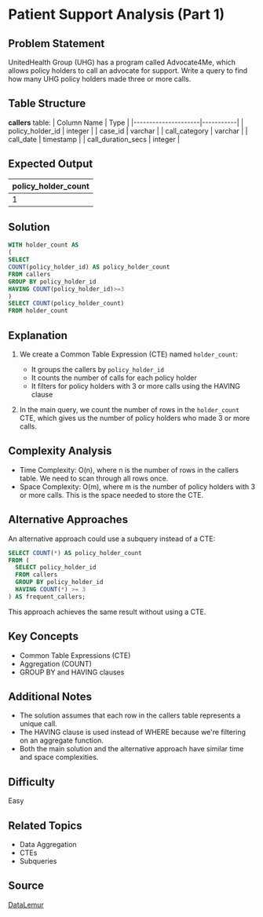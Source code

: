 # Patient Support Analysis (Part 1)

## Problem Statement
UnitedHealth Group (UHG) has a program called Advocate4Me, which allows policy holders to call an advocate for support. Write a query to find how many UHG policy holders made three or more calls.

## Table Structure
**callers** table:
| Column Name         | Type      |
|---------------------|-----------|
| policy_holder_id    | integer   |
| case_id             | varchar   |
| call_category       | varchar   |
| call_date           | timestamp |
| call_duration_secs  | integer   |

## Expected Output
| policy_holder_count |
|---------------------|
| 1                   |

## Solution

```sql
WITH holder_count AS
(
SELECT
COUNT(policy_holder_id)	AS policy_holder_count
FROM callers
GROUP BY policy_holder_id
HAVING COUNT(policy_holder_id)>=3
)
SELECT COUNT(policy_holder_count)
FROM holder_count
```

## Explanation

1. We create a Common Table Expression (CTE) named `holder_count`:
   - It groups the callers by `policy_holder_id`
   - It counts the number of calls for each policy holder
   - It filters for policy holders with 3 or more calls using the HAVING clause

2. In the main query, we count the number of rows in the `holder_count` CTE, which gives us the number of policy holders who made 3 or more calls.

## Complexity Analysis
- Time Complexity: O(n), where n is the number of rows in the callers table. We need to scan through all rows once.
- Space Complexity: O(m), where m is the number of policy holders with 3 or more calls. This is the space needed to store the CTE.

## Alternative Approaches
An alternative approach could use a subquery instead of a CTE:

```sql
SELECT COUNT(*) AS policy_holder_count
FROM (
  SELECT policy_holder_id
  FROM callers
  GROUP BY policy_holder_id
  HAVING COUNT(*) >= 3
) AS frequent_callers;
```

This approach achieves the same result without using a CTE.

## Key Concepts
- Common Table Expressions (CTE)
- Aggregation (COUNT)
- GROUP BY and HAVING clauses

## Additional Notes
- The solution assumes that each row in the callers table represents a unique call.
- The HAVING clause is used instead of WHERE because we're filtering on an aggregate function.
- Both the main solution and the alternative approach have similar time and space complexities.

## Difficulty
Easy

## Related Topics
- Data Aggregation
- CTEs
- Subqueries

## Source
[DataLemur](https://datalemur.com/questions/frequent-callers)
